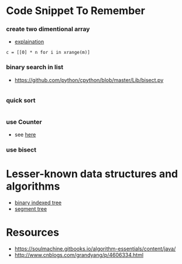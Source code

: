 # Code Snippet To Remember

### create two dimentional array
* [explaination](https://snakify.org/lessons/two_dimensional_lists_arrays/)
```
c = [[0] * n for i in xrange(m)]
```

### binary search in list
* https://github.com/python/cpython/blob/master/Lib/bisect.py
```
```

### quick sort
```
```

### use Counter
* see [here](https://docs.python.org/2/library/collections.html#collections.Counter)

### use bisect

# Lesser-known data structures and algorithms
* [binary indexed tree](https://cs.stackexchange.com/questions/10538/bit-what-is-the-intuition-behind-a-binary-indexed-tree-and-how-was-it-thought-a)
* [segment tree](https://cs.stackexchange.com/questions/14172/origins-of-the-segment-tree-data-structure)

# Resources
* https://soulmachine.gitbooks.io/algorithm-essentials/content/java/
* http://www.cnblogs.com/grandyang/p/4606334.html
